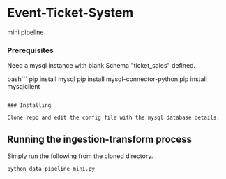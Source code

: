 # Event-Ticket-System

mini pipeline

### Prerequisites

Need a mysql instance with blank Schema "ticket_sales" defined.

bash```
pip install mysql
pip install mysql-connector-python
pip install mysqlclient
```

### Installing

Clone repo and edit the config file with the mysql database details.
```

## Running the ingestion-transform process

Simply run the following from the cloned directory.

```
python data-pipeline-mini.py
```


